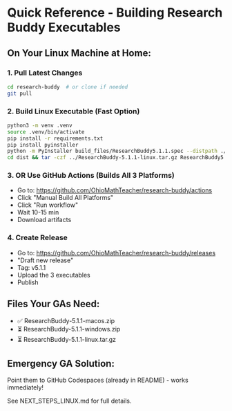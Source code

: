 # Quick Reference - Building Research Buddy Executables

## On Your Linux Machine at Home:

### 1. Pull Latest Changes
```bash
cd research-buddy  # or clone if needed
git pull
```

### 2. Build Linux Executable (Fast Option)
```bash
python3 -m venv .venv
source .venv/bin/activate
pip install -r requirements.txt
pip install pyinstaller
python -m PyInstaller build_files/ResearchBuddy5.1.1.spec --distpath ./dist --workpath ./build --clean --noconfirm
cd dist && tar -czf ../ResearchBuddy-5.1.1-linux.tar.gz ResearchBuddy5.1.1
```

### 3. OR Use GitHub Actions (Builds All 3 Platforms)
- Go to: https://github.com/OhioMathTeacher/research-buddy/actions
- Click "Manual Build All Platforms"
- Click "Run workflow"
- Wait 10-15 min
- Download artifacts

### 4. Create Release
- Go to: https://github.com/OhioMathTeacher/research-buddy/releases
- "Draft new release"
- Tag: v5.1.1
- Upload the 3 executables
- Publish

## Files Your GAs Need:
- ✅ ResearchBuddy-5.1.1-macos.zip
- ⏳ ResearchBuddy-5.1.1-windows.zip
- ⏳ ResearchBuddy-5.1.1-linux.tar.gz

## Emergency GA Solution:
Point them to GitHub Codespaces (already in README) - works immediately!

See NEXT_STEPS_LINUX.md for full details.
